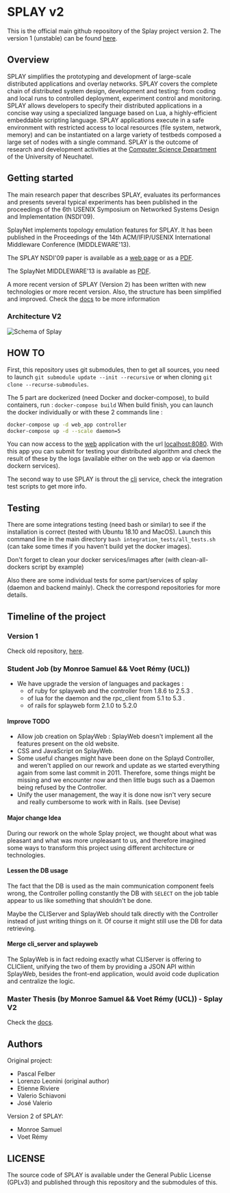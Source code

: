 # SPLAY v2

This is the official main github repository of the Splay project version 2. The version 1 (unstable) can be found [here](https://github.com/splay-project/splay).

## Overview

SPLAY simplifies the prototyping and development of large-scale distributed applications and overlay networks. SPLAY covers the complete chain of distributed system design, development and testing: from coding and local runs to controlled deployment, experiment control and monitoring.
SPLAY allows developers to specify their distributed applications in a concise way using a specialized language based on Lua, a highly-efficient embeddable scripting language. SPLAY applications execute in a safe environment with restricted access to local resources (file system, network, memory) and can be instantiated on a large variety of testbeds composed a large set of nodes with a single command.
SPLAY is the outcome of research and development activities at the [Computer Science Department](http://www2.unine.ch/iiun) of the University of Neuchatel.

## Getting started

The main research paper that describes SPLAY, evaluates its performances and presents several typical experiments has been published in the proceedings of the 6th USENIX Symposium on Networked Systems Design and Implementation (NSDI'09).

SplayNet implements topology emulation features for SPLAY. It has been published in the Proceedings of the 14th ACM/IFIP/USENIX International Middleware Conference (MIDDLEWARE'13).

The SPLAY NSDI'09 paper is available as a [web page](https://www.usenix.org/legacy/event/nsdi09/tech/full_papers/leonini/leonini_html/) or as a [PDF](http://members.unine.ch/etienne.riviere/publications/LeoRivFel-NSDI-09.pdf).

The SplayNet MIDDLEWARE'13 is available as [PDF](http://members.unine.ch/valerio.schiavoni/publications/splaynet_middleware13.pdf).

A more recent version of SPLAY (Version 2) has been written with new technologies or more recent version. Also, the structure has been simplified and improved. Check the [docs](docs) to be more information 

### Architecture V2

![Schema of Splay](doc/final_report/figures/new_arch.png)

## HOW TO

First, this repository uses git submodules, then to get all sources, you need to launch `git submodule update --init --recursive` or when cloning `git clone --recurse-submodules`.

The 5 part are dockerized (need Docker and docker-compose), to build containers, run : `docker-compose build`
When build finish, you can launch the docker individually or with these 2 commands line :

```bash
docker-compose up -d web_app controller
docker-compose up -d --scale daemon=5
```

You can now access to the [web](https://github.com/splay-project-v2/web_app) application with the url [localhost:8080](localhost:8080). With this app you can submit for testing your distributed algorithm and check the result of these by the logs (available either on the web app or via daemon dockern services). 

The second way to use SPLAY is throut the [cli](https://github.com/splay-project-v2/cli) service, check the integration test scripts to get more info.

## Testing 

There are some integrations testing (need bash or similar) to see if the installation is correct (tested with Ubuntu 18.10 and MacOS).
Launch this command line in the main directory `bash integration_tests/all_tests.sh` (can take some times if you haven't build yet the docker images). 

Don't forget to clean your docker services/images after (with clean-all-dockers script by example)

Also there are some individual tests for some part/services of splay (daemon and backend mainly). Check the correspond repositories for more details.

## Timeline of the project

### Version 1

Check old repository, [here](https://github.com/splay-project/splay).

### Student Job (by Monroe Samuel && Voet Rémy (UCL))

- We have upgrade the version of languages and packages :
  - of ruby for splayweb and the controller from 1.8.6 to 2.5.3 .
  - of lua for the daemon and the rpc_client from 5.1 to 5.3 .
  - of rails for splayweb form 2.1.0 to 5.2.0

#### Improve TODO

- Allow job creation on SplayWeb : SplayWeb doesn't implement all the features present on the old website.
- CSS and JavaScript on SplayWeb.
- Some useful changes might have been done on the Splayd Controller, and weren't applied on our rework and update as we started everything again from some last commit in 2011. Therefore, some things might be missing and we encounter now and then little bugs such as a Daemon being refused by the Controller.
- Unify the user management, the way it is done now isn't very secure and really cumbersome to work with in Rails. (see Devise)

#### Major change Idea

During our rework on the whole Splay project, we thought about what was pleasant
and what was more unpleasant to us, and therefore imagined some ways
to transform this project using different architecture or technologies.

#### Lessen the DB usage

The fact that the DB is used as the main communication component feels
wrong, the Controller polling constantly the DB with `SELECT` on the
job table appear to us like something that shouldn't be done.

Maybe the CLIServer and SplayWeb should talk directly with the Controller
instead of just writing things on it. Of course it might still use the
DB for data retrieving.

#### Merge cli_server and splayweb

The SplayWeb is in fact redoing exactly what CLIServer is offering to CLIClient,
unifying the two of them by providing a JSON API within SplayWeb, besides the
front-end application, would avoid code duplication and centralize the logic.

### Master Thesis (by Monroe Samuel && Voet Rémy (UCL)) - Splay V2

Check the [docs](docs). 

## Authors

Original project:
- Pascal Felber
- Lorenzo Leonini (original author)
- Etienne Riviere
- Valerio Schiavoni
- José Valerio

Version 2 of SPLAY:
- Monroe Samuel
- Voet Rémy

## LICENSE

The source code of SPLAY is available under the General Public License (GPLv3) and published through this repository and the submodules of this.

